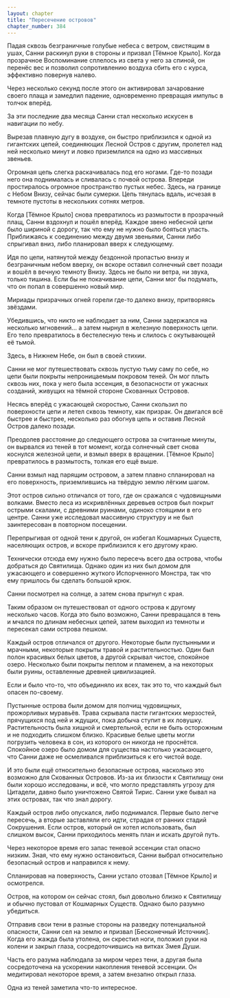 ```yaml
---
layout: chapter
title: "Пересечение островов"
chapter_number: 384
---
```


Падая сквозь безграничные голубые небеса с ветром, свистящим в ушах, Санни раскинул руки в стороны и призвал [Тёмное Крыло]. Когда прозрачное Воспоминание сплелось из света у него за спиной, он перенёс вес и позволил сопротивлению воздуха сбить его с курса, эффективно повернув налево.

Через несколько секунд после этого он активировал зачарование своего плаща и замедлил падение, одновременно превращая импульс в толчок вперёд.

За эти последние два месяца Санни стал несколько искусен в навигации по небу.

Вырезав плавную дугу в воздухе, он быстро приблизился к одной из гигантских цепей, соединяющих Лесной Остров с другим, пролетел над ней несколько минут и ловко приземлился на одно из массивных звеньев.

Огромная цепь слегка раскачивалась под его ногами. Где-то позади него она поднималась и сливалась с почвой острова. Впереди простиралось огромное пространство пустых небес. Здесь, на границе с Небом Внизу, сейчас были сумерки. Цепь тянулась вдаль, исчезая в темноте пустоты в нескольких сотнях метров.

Когда [Тёмное Крыло] снова превратилось из размытости в прозрачный плащ, Санни вздохнул и пошёл вперёд. Каждое звено небесной цепи было шириной с дорогу, так что ему не нужно было бояться упасть. Приближаясь к соединению между двумя звеньями, Санни либо спрыгивал вниз, либо планировал вверх к следующему.

Идя по цепи, натянутой между бездонной пропастью внизу и безграничным небом вверху, он вскоре оставил солнечный свет позади и вошёл в вечную темноту Внизу. Здесь не было ни ветра, ни звука, только тишина. Если бы не покачивание цепи, Санни мог бы подумать, что он попал в совершенно новый мир.

Мириады призрачных огней горели где-то далеко внизу, притворяясь звёздами.

Убедившись, что никто не наблюдает за ним, Санни задержался на несколько мгновений... а затем нырнул в железную поверхность цепи. Его тело превратилось в бестелесную тень и слилось с окутывающей её тьмой.

Здесь, в Нижнем Небе, он был в своей стихии.

Санни не мог путешествовать сквозь пустую тьму саму по себе, но цепи были покрыты непроницаемым покровом теней. Он мог плыть сквозь них, пока у него была эссенция, в безопасности от ужасных созданий, живущих на тёмной стороне Скованных Островов.

Несясь вперёд с ужасающей скоростью, Санни скользил по поверхности цепи и летел сквозь темноту, как призрак. Он двигался всё быстрее и быстрее, несколько раз обогнув цепь и оставив Лесной Остров далеко позади.

Преодолев расстояние до следующего острова за считанные минуты, он вырвался из теней в тот момент, когда солнечный свет снова коснулся железной цепи, и взмыл вверх в вращении. [Тёмное Крыло] превратилось в размытость, толкая его ещё выше.

Санни взмыл над парящим островом, а затем плавно спланировал на его поверхность, приземлившись на твёрдую землю лёгким шагом.

Этот остров сильно отличался от того, где он сражался с чудовищными волками. Вместо леса из искривлённых деревьев остров был покрыт острыми скалами, с древними руинами, одиноко стоящими в его центре. Санни уже исследовал массивную структуру и не был заинтересован в повторном посещении.

Перепрыгивая от одной тени к другой, он избегал Кошмарных Существ, населяющих остров, и вскоре приблизился к его другому краю.

Технически отсюда ему нужно было пересечь всего два острова, чтобы добраться до Святилища. Однако один из них был домом для ужасающего и совершенно жуткого Испорченного Монстра, так что ему пришлось бы сделать большой крюк.

Санни посмотрел на солнце, а затем снова прыгнул с края.

Таким образом он путешествовал от одного острова к другому несколько часов. Когда это было возможно, Санни превращался в тень и мчался по длинам небесных цепей, затем выходил из темноты и пересекал сами острова пешком.

Каждый остров отличался от другого. Некоторые были пустынными и мрачными, некоторые покрыты травой и растительностью. Один был полон красивых белых цветов, а другой скрывал чистое, спокойное озеро. Несколько были покрыты пеплом и пламенем, а на некоторых были руины, оставленные древней цивилизацией.

Если и было что-то, что объединяло их всех, так это то, что каждый был опасен по-своему.

Пустынные острова были домом для полчищ чудовищных, прожорливых муравьёв. Трава скрывала пасти гигантских мерзостей, прячущихся под ней и ждущих, пока добыча ступит в их ловушку. Растительность была хищной и смертельной, если не быть осторожным и не подходить слишком близко. Красивые белые цветы могли погрузить человека в сон, из которого он никогда не проснётся. Спокойное озеро было домом для существа настолько ужасающего, что Санни даже не осмеливался приблизиться к его чистой воде.

И это были ещё относительно безопасные острова, насколько это возможно для Скованных Островов. Из-за их близости к Святилищу они были хорошо исследованы, и всё, что могло представлять угрозу для Цитадели, давно было уничтожено Святой Тирис. Санни уже бывал на этих островах, так что знал дорогу.

Каждый остров либо опускался, либо поднимался. Первые было легче пересечь, а вторые заставляли его идти, страдая от ранних стадий Сокрушения. Если остров, который он хотел использовать, был слишком высок, Санни приходилось менять план и искать другой путь.

Через некоторое время его запас теневой эссенции стал опасно низким. Зная, что ему нужно остановиться, Санни выбрал относительно безопасный остров и направился к нему.

Спланировав на поверхность, Санни устало отозвал [Тёмное Крыло] и осмотрелся.

Остров, на котором он сейчас стоял, был довольно близко к Святилищу и обычно пустовал от Кошмарных Существ. Однако было разумно убедиться.

Отправив свои тени в разные стороны на разведку потенциальной опасности, Санни сел на землю и призвал [Бесконечный Источник]. Когда его жажда была утолена, он скрестил ноги, положил руки на колени и закрыл глаза, сосредоточившись на витках Змея Души.

Часть его разума наблюдала за миром через тени, а другая была сосредоточена на ускорении накопления теневой эссенции. Он медитировал некоторое время, а затем внезапно открыл глаза.

Одна из теней заметила что-то интересное.